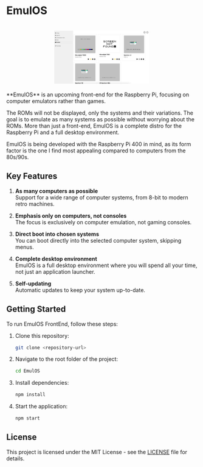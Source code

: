 
# EmulOS  
<br>

<div align="center">
    <img src="screenshots/1.png" alt="Interface do EmulOS" width="50%"/>
</div>  

<br>
**EmulOS** is an upcoming front-end for the Raspberry Pi, focusing on computer emulators rather than games.

The ROMs will not be displayed, only the systems and their variations. The goal is to emulate as many systems as possible without worrying about the ROMs. More than just a front-end, EmulOS is a complete distro for the Raspberry Pi and a full desktop environment.

EmulOS is being developed with the Raspberry Pi 400 in mind, as its form factor is the one I find most appealing compared to computers from the 80s/90s.

## Key Features

1. **As many computers as possible**  
   Support for a wide range of computer systems, from 8-bit to modern retro machines.

2. **Emphasis only on computers, not consoles**  
   The focus is exclusively on computer emulation, not gaming consoles.

3. **Direct boot into chosen systems**  
   You can boot directly into the selected computer system, skipping menus.

4. **Complete desktop environment**  
   EmulOS is a full desktop environment where you will spend all your time, not just an application launcher.

5. **Self-updating**  
   Automatic updates to keep your system up-to-date.

## Getting Started

To run EmulOS FrontEnd, follow these steps:

1. Clone this repository:
   ```bash
   git clone <repository-url>
   ```

2. Navigate to the root folder of the project:
   ```bash
   cd EmulOS
   ```

3. Install dependencies:
   ```bash
   npm install
   ```

4. Start the application:
   ```bash
   npm start
   ```

## License

This project is licensed under the MIT License - see the [LICENSE](LICENSE) file for details.
